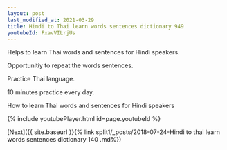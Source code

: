 ```yaml
---
layout: post
last_modified_at: 2021-03-29
title: Hindi to Thai learn words sentences dictionary 949 
youtubeId: FxavVILrjUs
---
```

 
 
Helps to learn Thai words and sentences for Hindi speakers.

Opportunitiy to repeat the words sentences. 

Practice Thai language. 
 
10 minutes practice every day. 
 
How to learn Thai words and sentences for Hindi speakers 
 
{% include youtubePlayer.html id=page.youtubeId %}
 
 
[Next]({{ site.baseurl }}{% link  split1/_posts/2018-07-24-Hindi to thai learn words sentences dictionary 140 .md%})
 
